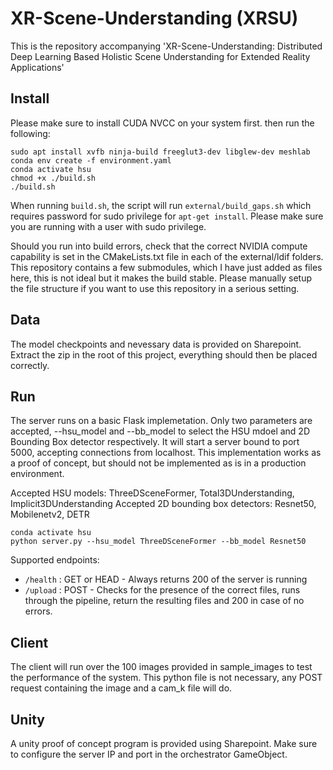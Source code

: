 # XR-Scene-Understanding (XRSU)

This is the repository accompanying 'XR-Scene-Understanding: Distributed Deep Learning Based Holistic Scene Understanding for Extended Reality Applications' 

## Install

Please make sure to install CUDA NVCC on your system first. then run the following:
```
sudo apt install xvfb ninja-build freeglut3-dev libglew-dev meshlab
conda env create -f environment.yaml
conda activate hsu
chmod +x ./build.sh
./build.sh
```
When running ```build.sh```, the script will run ```external/build_gaps.sh``` which requires password for sudo privilege for ```apt-get install```.
Please make sure you are running with a user with sudo privilege.

Should you run into build errors, check that the correct NVIDIA compute capability is set in the CMakeLists.txt file in each of the external/ldif folders.
This repository contains a few submodules, which I have just added as files here, this is not ideal but it makes the build stable. Please manually setup the file structure if you want to use this repository in a serious setting.

## Data

The model checkpoints and nevessary data is provided on Sharepoint. Extract the zip in the root of this project, everything should then be placed correctly.

## Run

The server runs on a basic Flask implemetation. Only two parameters are accepted, --hsu_model and --bb_model to select the HSU mdoel and 2D Bounding Box detector respectively.
It will start a server bound to port 5000, accepting connections from localhost. This implementation works as a proof of concept, but should not be implemented as is in a production environment.

Accepted HSU models: ThreeDSceneFormer, Total3DUnderstanding, Implicit3DUnderstanding
Accepted 2D bounding box detectors: Resnet50, Mobilenetv2, DETR

```
conda activate hsu
python server.py --hsu_model ThreeDSceneFormer --bb_model Resnet50
```

Supported endpoints:
- ```/health``` : GET or HEAD - Always returns 200 of the server is running
- ```/upload``` : POST - Checks for the presence of the correct files, runs through the pipeline, return the resulting files and 200 in case of no errors.

## Client

The client will run over the 100 images provided in sample_images to test the performance of the system. This python file is not necessary, any POST request containing the image and a cam_k file will do.

## Unity

A unity proof of concept program is provided using Sharepoint. Make sure to configure the server IP and port in the orchestrator GameObject.

